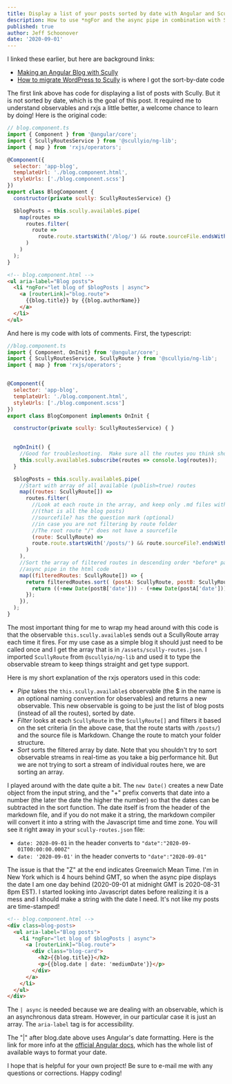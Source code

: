 ```yaml
---
title: Display a list of your posts sorted by date with Angular and Scully
description: How to use *ngFor and the async pipe in combination with Scully's route service to display a list of markdown blog posts by date.
published: true
author: Jeff Schoonover
date: '2020-09-01'
---
```


I linked these earlier, but here are background links:

- [Making an Angular Blog with Scully](https://unicorn-utterances.com/posts/making-an-angular-blog-with-scully/)
- [How to migrate WordPress to Scully](https://indepth.dev/how-to-migrate-wordpress-to-scully/) is where I got the sort-by-date code

The first link above has code for displaying a list of posts with Scully.  But it is not sorted by date, which is the goal of this post.  It required me to understand observables and rxjs a little better, a welcome chance to learn by doing!  Here is the original code:

```js
// blog.component.ts
import { Component } from '@angular/core';
import { ScullyRoutesService } from '@scullyio/ng-lib';
import { map } from 'rxjs/operators';

@Component({
  selector: 'app-blog',
  templateUrl: './blog.component.html',
  styleUrls: ['./blog.component.scss']
})
export class BlogComponent {
  constructor(private scully: ScullyRoutesService) {}

  $blogPosts = this.scully.available$.pipe(
    map(routes =>
      routes.filter(
        route =>
          route.route.startsWith('/blog/') && route.sourceFile.endsWith('.md')
      )
    )
  );
}
```

```html
<!-- blog.component.html -->
<ul aria-label="Blog posts">
  <li *ngFor="let blog of $blogPosts | async">
    <a [routerLink]="blog.route">
      {{blog.title}} by {{blog.authorName}}
    </a>
  </li>
</ul>
```

And here is my code with lots of comments.  First, the typescript:

```js
//blog.component.ts
import { Component, OnInit} from '@angular/core';
import { ScullyRoutesService, ScullyRoute } from '@scullyio/ng-lib';
import { map } from 'rxjs/operators';


@Component({
  selector: 'app-blog',
  templateUrl: './blog.component.html',
  styleUrls: ['./blog.component.scss']
})
export class BlogComponent implements OnInit {

  constructor(private scully: ScullyRoutesService) { }
  

  ngOnInit() {
    //Good for troubleshooting.  Make sure all the routes you think should be there are
    this.scully.available$.subscribe(routes => console.log(routes));
  }

  $blogPosts = this.scully.available$.pipe(
    //Start with array of all available (publish=true) routes
    map((routes: ScullyRoute[]) =>  
      routes.filter(
        //Look at each route in the array, and keep only .md files with /posts/ route
        //(that is all the blog posts)
        //sourcefile? has the question mark (optional)
        //in case you are not filtering by route folder
        //The root route "/" does not have a sourcefile
        (route: ScullyRoute) =>
        route.route.startsWith('/posts/') && route.sourceFile?.endsWith('.md')
      )
    ),
    //Sort the array of filtered routes in descending order *before* passing it to the
    //async pipe in the html code
    map((filteredRoutes: ScullyRoute[]) => {
      return filteredRoutes.sort( (postA: ScullyRoute, postB: ScullyRoute) => {
        return ((+new Date(postB['date'])) - (+new Date(postA['date'])));
      });
    }),
  );
}
```

The most important thing for me to wrap my head around with this code is that the observable `this.scully.available$` sends out a ScullyRoute array each time it fires.  For my use case as a simple blog it should just need to be called once and I get the array that is in `/assets/scully-routes.json`.  I imported `ScullyRoute` from `@scullyio/ng-lib` and used it to type the observable stream to keep things straight and get type support.

Here is my short explanation of the rxjs operators used in this code:

- *Pipe* takes the `this.scully.available$` observable (the $ in the name is an optional naming convention for observables) and returns a new observable.  This new observable is going to be just the list of blog posts (instead of all the routes), sorted by date.
- *Filter* looks at each `ScullyRoute` in the `ScullyRoute[]` and filters it based on the set criteria (in the above case, that the route starts with `/posts/`) and the source file is Markdown.  Change the route to match your folder structure.
- *Sort* sorts the filtered array by date.  Note that you shouldn't try to sort observable streams in real-time as you take a big performance hit.  But we are not trying to sort a stream of individual routes here, we are sorting an array.

I played around with the date quite a bit.  The `new Date()` creates a new Date object from the input string, and the "+" prefix converts that date into a number (the later the date the higher the number) so that the dates can be subtracted in the sort function.  The date itself is from the header of the markdown file, and if you do not make it a string, the markdown compiler will convert it into a string with the Javascript time and time zone.  You will see it right away in your `scully-routes.json` file:

- `date: 2020-09-01` in the header converts to `"date":"2020-09-01T00:00:00.000Z"`
- `date: '2020-09-01'` in the header converts to `"date":"2020-09-01"`

The issue is that the "Z" at the end indicates Greenwich Mean Time.  I'm in New York which is 4 hours behind GMT, so when the async pipe displays the date I am one day behind (2020-09-01 at midnight GMT is 2020-08-31 8pm EST).  I started looking into Javascript dates before realizing it is a mess and I should make a string with the date I need.  It's not like my posts are time-stamped!

```html
<!-- blog.component.html -->
<div class=blog-posts>
  <ul aria-label="Blog posts">
    <li *ngFor="let blog of $blogPosts | async">
      <a [routerLink]="blog.route">
        <div class="blog-card">
          <h2>{{blog.title}}</h2>
          <p>{{blog.date | date: 'mediumDate'}}</p>
        </div>
      </a>
    </li>
  </ul>
</div>
```

The `| async` is needed because we are dealing with an observable, which is an asynchronous data stream.  However, in our particular case it is just an array.  The `aria-label` tag is for accessibility.

The "|" after blog.date above uses Angular's date formatting.  Here is the link for more info at the [official Angular docs](https://angular.io/api/common/DatePipe/), which has the whole list of available ways to format your date.

I hope that is helpful for your own project!  Be sure to e-mail me with any questions or corrections.  Happy coding!
